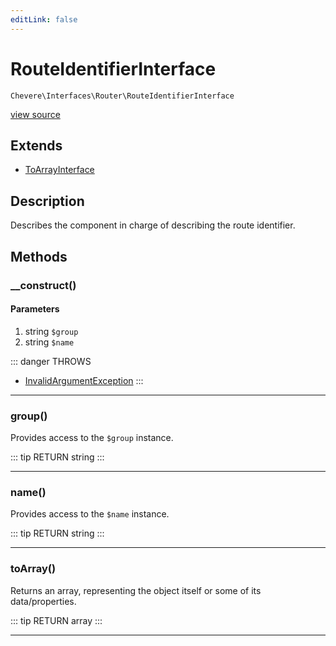 ```yaml
---
editLink: false
---
```


# RouteIdentifierInterface

`Chevere\Interfaces\Router\RouteIdentifierInterface`

[view source](https://github.com/chevere/chevere/blob/master/Router/RouteIdentifierInterface.php)

## Extends

- [ToArrayInterface](../Common/ToArrayInterface.md)

## Description

Describes the component in charge of describing the route identifier.

## Methods

### __construct()

#### Parameters

1. string `$group`
2. string `$name`

::: danger THROWS
- [InvalidArgumentException](../../Exceptions/Core/InvalidArgumentException.md) 
:::

---

### group()

Provides access to the `$group` instance.

::: tip RETURN
string
:::

---

### name()

Provides access to the `$name` instance.

::: tip RETURN
string
:::

---

### toArray()

Returns an array, representing the object itself or some of its data/properties.

::: tip RETURN
array
:::

---

